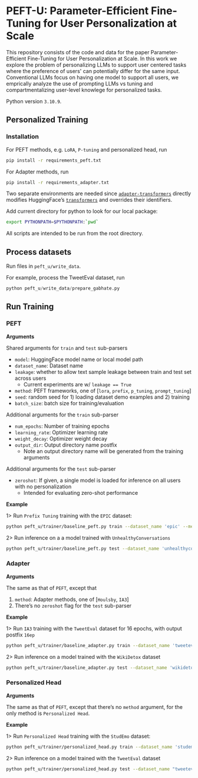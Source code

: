 # PEFT-U: Parameter-Efficient Fine-Tuning for User Personalization at Scale

This repository consists of the code and data for the paper Parameter-Efficient Fine-Tuning for User Personalization at Scale. In this work we explore the problem of personalizing LLMs to support user centered tasks where the preference of users' can potentially differ for the same input. Conventional LLMs focus on having one model to support all users, we emprically analyze the use of prompting LLMs vs tuning and compartmentalizing user-level knowlege for personalized tasks.



Python version `3.10.9`. 





## Personalized Training

### Installation 

For PEFT methods, e.g. `LoRA`, `P-tuning` and personalized head, run 

```bash
pip install -r requirements_peft.txt
```

For Adapter methods, run 

```bash
pip install -r requirements_adapter.txt
```

Two separate environments are needed since [`adapter-transformers`](https://github.com/adapter-hub/adapter-transformers) directly modifies HuggingFace’s [`transformers`](https://github.com/huggingface/transformers) and overrides their identifiers. 

Add current directory for python to look for our local package:
    
```bash
export PYTHONPATH=$PYTHONPATH:`pwd`
```

All scripts are intended to be run from the root directory. 

## Process datasets

Run files in `peft_u/write_data`. 

For example, process the TweetEval dataset, run 

```python
python peft_u/write_data/prepare_gabhate.py
```

## Run Training

### PEFT

**Arguments**

Shared arguments for `train` and `test` sub-parsers 

-   `model`: HuggingFace model name or local model path 
-   `dataset_name`: Dataset name 
-   `leakage`: whether to allow text sample leakage between train and test set across users 
    -   Current experiments are w/ `leakage == True`
-   `method`: PEFT frameworks, one of [`lora`, `prefix`, `p_tuning`, `prompt_tuning`]
-   `seed`: random seed for 1) loading dataset demo examples and 2) training 
-   `batch_size`: batch size for training/evaluation 

Additional arguments for the `train` sub-parser 

-   `num_epochs`: Number of training epochs 
-   `learning_rate`: Optimizer learning rate 
-   `weight_decay`: Optimizer weight decay 
-   `output_dir`: Output directory name postfix 
    -   Note an output directory name will be generated from the training arguments 

Additional arguments for the `test` sub-parser 

-   `zeroshot`: If given, a single model is loaded for inference on all users with no personalization 
    -   Intended for evaluating zero-shot performance 

**Example**

1> Run `Prefix Tuning` training with the `EPIC` dataset: 

```bash
python peft_u/trainer/baseline_peft.py train --dataset_name 'epic' --method 'prefix'
```

2> Run inference on a a model trained with `UnhealthyConversations`

```bash
python peft_u/trainer/baseline_peft.py test --dataset_name 'unhealthyconversations' --model '23-06-03_{md_nm=flan-t5-base, ds=unhealthyconversations, peft=p_tuning}'
```

### Adapter 

**Arguments**

The same as that of `PEFT`, except that 

1.   `method`: Adapter methods, one of [`Houlsby`, `IA3`]
2.   There’s no `zeroshot` flag for the `test` sub-parser 

**Example**

1> Run `IA3` training with the `TweetEval` dataset for 16 epochs, with output postfix `16ep`

```bash
python peft_u/trainer/baseline_adapter.py train --dataset_name 'tweeteval' --method 'IA3' --num_epochs 16 --output_dir '16ep'
```

2> Run inference on a model trained with the `WikiDetox`  dataset 

```bash
python peft_u/trainer/baseline_adapter.py test --dataset_name 'wikidetox' --model '23-06-22_{adapter=Houlsby, md_nm=flan-t5-base, ds=wikidetox}'
```

### Personalized Head

 **Arguments**

The same as that of `PEFT`, except that there’s no `method` argument, for the only method is `Personalized Head`. 

**Example**

1> Run `Personalized Head` training with the `StudEmo` dataset: 

```bash
python peft_u/trainer/personalized_head.py train --dataset_name 'studemo'
```

2> Run inference on a model trained with the `TweetEval` dataset 

```bash
python peft_u/trainer/personalized_head.py test --dataset_name "tweeteval" --model "23-08-05_{PH, md_nm=flan-t5-base, ds=tweeteval}"
```